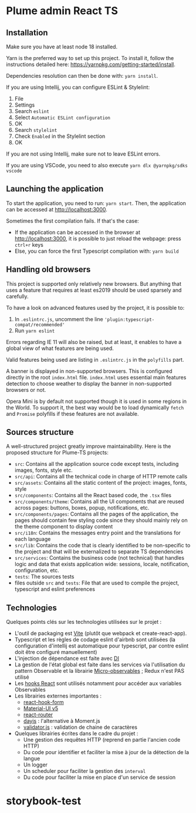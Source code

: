 Plume admin React TS
====================

Installation
------------
Make sure you have at least node 18 installed.

Yarn is the preferred way to set up this project. To install it, follow the instructions detailed here: <https://yarnpkg.com/getting-started/install>.

Dependencies resolution can then be done with: `yarn install`.

If you are using Intellij, you can configure ESLint & Stylelint:
1. File
2. Settings
3. Search `eslint`
4. Select `Automatic ESLint configuration`
5. OK
6. Search `stylelint`
7. Check `Enabled` in the Stylelint section
8. OK

If you are not using Intellij, make sure not to leave ESLint errors.

If you are using VSCode, you need to also execute `yarn dlx @yarnpkg/sdks vscode`

Launching the application
-------------------------
To start the application, you need to run: `yarn start`.
Then, the application can be accessed at <http://localhost:3000>.

Sometimes the first compilation fails.
If that's the case:
- If the application can be accessed in the browser at <http://localhost:3000>, it is possible to just reload the webpage: press `ctrl+r` keys
- Else, you can force the first Typescript compilation with: `yarn build`

Handling old browsers
---------------------
This project is supported only relatively new browsers.
But anything that uses a feature that requires at least es2019 should be used sparsely and carefully.

To have a look on advanced features used by the project, it is possible to:
1. In `.eslintrc.js`, uncomment the line `'plugin:typescript-compat/recommended'`
2. Run `yarn eslint`

Errors regarding IE 11 will also be raised, but at least, it enables to have a global view of what features are being
used.

Valid features being used are listing in `.eslintrc.js` in the `polyfills` part.

A banner is displayed in non-supported browsers. This is configured directly in the root `index.html` file.
`index.html` uses essential main features detection to choose weather to display the banner in non-supported browsers
or not.

Opera Mini is by default not supported though it is used in some regions in the World. To support it, the best way
would be to load dynamically `fetch` and `Promise` polyfills if these features are not available.

Sources structure
-----------------
A well-structured project greatly improve maintainability.
Here is the proposed structure for Plume-TS projects:

- `src`: Contains all the application source code except tests, including images, fonts, style etc.
- `src/api`: Contains all the technical code in charge of HTTP remote calls
- `src/assets`: Contains all the static content of the project: images, fonts, style
- `src/components`: Contains all the React based code, the `.tsx` files
- `src/components/theme`: Contains all the UI components that are reused across pages: buttons, boxes, popup, notifications, etc.
- `src/components/pages`: Contains all the pages of the application, the pages should contain few styling code since they should mainly rely on the theme component to display content
- `src/i18n`: Contains the messages entry point and the translations for each language
- `src/lib`: Contains the code that is clearly identified to be non-specific to the project and that will be externalized to separate TS dependencies
- `src/services`: Contains the business code (not technical) that handles logic and data that exists application wide: sessions, locale, notification, configuration, etc.
- `tests`: The sources tests
- files outside `src` and `tests`: File that are used to compile the project, typescript and eslint preferences

Technologies
------------
Quelques points clés sur les technologies utilisées sur le projet :
- L'outil de packaging est [Vite](https://vitejs.dev/config/) (plutôt que webpack et create-react-app).
- Typescript et les règles de codage eslint d'airbnb sont utilisées (la configuration d'intellij est automatique pour typescript, par contre eslint doit être configuré manuellement)
- L'injection de dépendance est faite avec [DI](https://github.com/wessberg/di)
- La gestion de l'état global est faite dans les services via l'utilisation du pattern Observable et la librairie [Micro-observables](https://github.com/BeTomorrow/micro-observables) ; Redux n'est PAS utilisé
- Les [hooks React](https://fr.reactjs.org/docs/hooks-intro.html) sont utilisés notamment pour accéder aux variables Observables
- Les librairies externes importantes :
    - [react-hook-form](https://github.com/react-hook-form/react-hook-form)
    - [Material-UI v5](https://next.material-ui.com)
    - [react-router](https://reactrouter.com/web/guides/quick-start)
    - [dayjs](https://github.com/iamkun/dayjs) : l'alternative à Moment.js
    - [validator.js](https://github.com/validatorjs/validator.js) : validation de chaine de caractères
- Quelques librairies écrites dans le cadre du projet :
    - Une gestion des requêtes HTTP (reprend en partie l'ancien code HTTP)
    - Du code pour identifier et faciliter la mise à jour de la détection de la langue
    - Un logger
    - Un scheduler pour faciliter la gestion des `interval`
    - Du code pour faciliter la mise en place d'un service de session
# storybook-test
